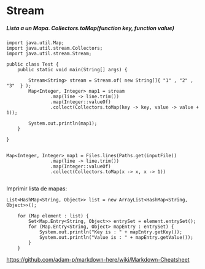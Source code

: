 # Stream
##### Lista a un Mapa. Collectors.toMap(function key, function value)
```
import java.util.Map;
import java.util.stream.Collectors;
import java.util.stream.Stream;

public class Test {
    public static void main(String[] args) {

        Stream<String> stream = Stream.of( new String[]{ "1" , "2" , "3"  } );
        Map<Integer, Integer> map1 = stream
                .map(line -> line.trim())
                .map(Integer::valueOf)
                .collect(Collectors.toMap(key -> key, value -> value + 1));

        System.out.println(map1);
    }

}
```

```

Map<Integer, Integer> map1 = Files.lines(Paths.get(inputFile))
                .map(line -> line.trim())
                .map(Integer::valueOf)
                .collect(Collectors.toMap(x -> x, x -> 1))
                
```

Imprimir lista de mapas:
```
List<HashMap<String, Object>> list = new ArrayList<HashMap<String, Object>>();

    for (Map element : list) {
        Set<Map.Entry<String, Object>> entrySet = element.entrySet();
        for (Map.Entry<String, Object> mapEntry : entrySet) {
            System.out.println("Key is : " + mapEntry.getKey());
            System.out.println("Value is : " + mapEntry.getValue());
        }
    }
```



https://github.com/adam-p/markdown-here/wiki/Markdown-Cheatsheet
